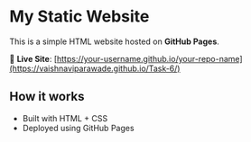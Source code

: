 # My Static Website

This is a simple HTML website hosted on **GitHub Pages**.

🔗 **Live Site**: [https://your-username.github.io/your-repo-name](https://vaishnaviparawade.github.io/Task-6/)

## How it works
- Built with HTML + CSS
- Deployed using GitHub Pages
